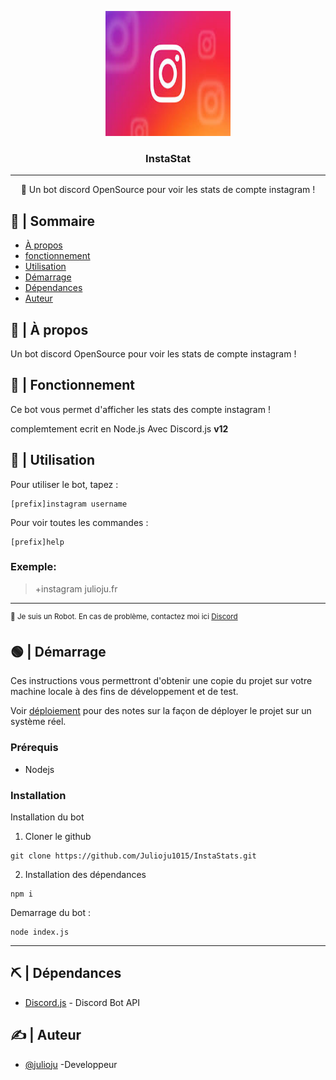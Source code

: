 <p align="center">
  <a href="" rel="noopener">
 <img width=200px height=200px src="/img/logo.jpg" alt="Bot logo"></a>
</p>

<h3 align="center">InstaStat</h3>

---

<p align="center"> 🤖 Un bot discord OpenSource pour voir les stats de compte instagram !
    <br> 
</p>

## 📝 | Sommaire

- [À propos](#about)
- [fonctionnement](#working)
- [Utilisation](#usage)
- [Démarrage](#getting_started)
- [Dépendances](#built_using)
- [Auteur](#authors)

## 🧐 | À propos <a name = "about"></a>

Un bot discord OpenSource pour voir les stats de compte instagram !


## 💭 | Fonctionnement <a name = "working"></a>

Ce bot vous permet d'afficher les stats des compte instagram !

complemtement ecrit en Node.js
Avec Discord.js **v12**

## 🤯 | Utilisation <a name = "usage"></a>

Pour utiliser le bot, tapez :

```
[prefix]instagram username
```

Pour voir toutes les commandes : 
```
[prefix]help
```
### Exemple:

> +instagram julioju.fr

---

<sup>👾 Je suis un Robot. En cas de problème, contactez moi ici [Discord](https://discord.gg/TjSDZmVWvs)</sup>


## 🟢 | Démarrage <a name = "getting_started"></a>

Ces instructions vous permettront d'obtenir une copie du projet sur votre machine locale à des fins de développement et de test. 

Voir [déploiement](#deployment) pour des notes sur la façon de déployer le projet sur un système réel.

### Prérequis

- Nodejs

### Installation

Installation du bot

1. Cloner le github

```
git clone https://github.com/Julioju1015/InstaStats.git
```

2. Installation des dépendances

```
npm i
```

Demarrage du bot :

```
node index.js
```

---


## ⛏️ | Dépendances <a name = "built_using"></a>

- [Discord.js](https://discord.js.org/#/) - Discord Bot API


## ✍️ | Auteur <a name = "authors"></a>

- [@julioju](https://github.com/julioju1015) -Developpeur


